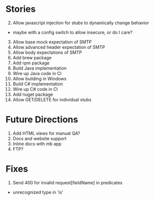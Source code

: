 Stories
=======

2. Allow javascript injection for stubs to dynamically change behavior
  - maybe with a config switch to allow insecure, or do I care?
3. Allow base mock expectation of SMTP
4. Allow advanced header expectation of SMTP
5. Allow body expectations of SMTP
6. Add brew package
7. Add rpm package
8. Build Java implementation
9. Wire up Java code in CI
10. Allow building in Windows
11. Build C# implementation
12. Wire up C# code in CI
13. Add nuget package
14. Allow GET/DELETE for individual stubs

Future Directions
=================
1. Add HTML views for manual QA?
2. Docs and website support
3. Inline docs with mb app
4. FTP?

Fixes
=====
1. Send 400 for invalid request[fieldName] in predicates
  - unrecognized type in 'is'
